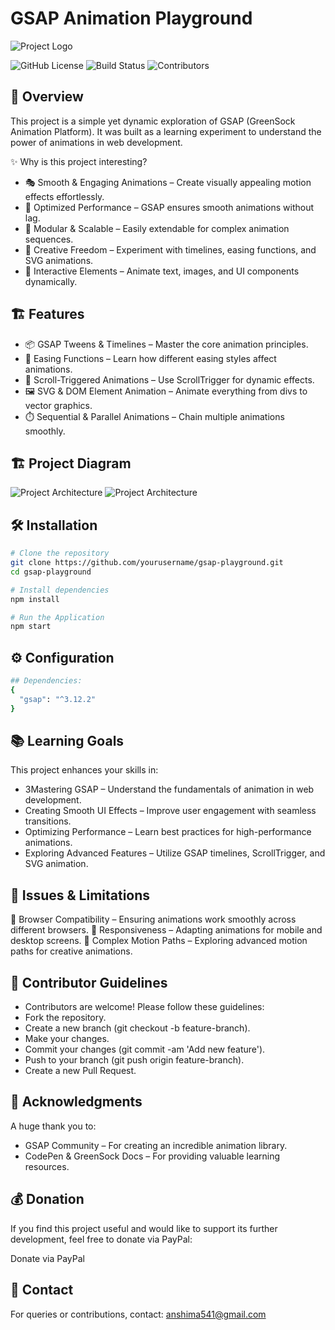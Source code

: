 
# GSAP Animation Playground
![Project Logo](./src/assets/FixMyRide.png)

![GitHub License](https://img.shields.io/badge/license-MIT-blue.svg)
![Build Status](https://img.shields.io/badge/build-passing-green.svg)
![Contributors](https://img.shields.io/badge/contributors-5-blue.svg)


## 🚀 Overview

This project is a simple yet dynamic exploration of GSAP (GreenSock Animation Platform). It was built as a learning experiment to understand the power of animations in web development.

✨ Why is this project interesting?

- 🎭 Smooth & Engaging Animations – Create visually appealing motion effects effortlessly.
- 🔄 Optimized Performance – GSAP ensures smooth animations without lag.
- 📌 Modular & Scalable – Easily extendable for complex animation sequences.
- 🎨 Creative Freedom – Experiment with timelines, easing functions, and SVG animations.
- 🚀 Interactive Elements – Animate text, images, and UI components dynamically.

## 🏗 Features
- 📦 GSAP Tweens & Timelines – Master the core animation principles.
- 🎢 Easing Functions – Learn how different easing styles affect animations.
- 🎯 Scroll-Triggered Animations – Use ScrollTrigger for dynamic effects.
- 🖼️ SVG & DOM Element Animation – Animate everything from divs to vector graphics.
- ⏱️ Sequential & Parallel Animations – Chain multiple animations smoothly.

## 🏗 Project Diagram

![Project Architecture](./src/assets/graph1.png)
![Project Architecture](./src/assets/graph2.png)

## 🛠 Installation

```sh
# Clone the repository
git clone https://github.com/yourusername/gsap-playground.git
cd gsap-playground

# Install dependencies
npm install

# Run the Application
npm start
```

## ⚙ Configuration
```sh
## Dependencies:
{
  "gsap": "^3.12.2"
}
```

## 📚  Learning Goals
This project enhances your skills in:

- 3Mastering GSAP – Understand the fundamentals of animation in web development.
- Creating Smooth UI Effects – Improve user engagement with seamless transitions.
- Optimizing Performance – Learn best practices for high-performance animations.
- Exploring Advanced Features – Utilize GSAP timelines, ScrollTrigger, and SVG animation.

## 🎯 Issues & Limitations
🚧 Browser Compatibility – Ensuring animations work smoothly across different browsers.
🚧 Responsiveness – Adapting animations for mobile and desktop screens.
🚧 Complex Motion Paths – Exploring advanced motion paths for creative animations.

## 🤝 Contributor Guidelines

- Contributors are welcome! Please follow these guidelines:
- Fork the repository.
- Create a new branch (git checkout -b feature-branch).
- Make your changes.
- Commit your changes (git commit -am 'Add new feature').
- Push to your branch (git push origin feature-branch).
- Create a new Pull Request.

## 🤝 Acknowledgments

A huge thank you to:

- GSAP Community – For creating an incredible animation library.
- CodePen & GreenSock Docs – For providing valuable learning resources.

## 💰 Donation

 If you find this project useful and would like to support its further development, feel free to donate via PayPal:

Donate via PayPal

## 📩 Contact

For queries or contributions, contact: [anshima541@gmail.com](mailto:anshima541@gmail.com)
